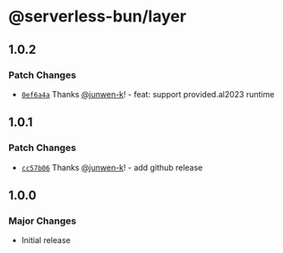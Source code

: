 # @serverless-bun/layer

## 1.0.2

### Patch Changes

- [`0ef6a4a`](https://github.com/serverless-bun/serverless-bun/commit/0ef6a4a05dc41d192118d08a2d0a4b97374e4744) Thanks [@junwen-k](https://github.com/junwen-k)! - feat: support provided.al2023 runtime

## 1.0.1

### Patch Changes

- [`cc57b06`](https://github.com/serverless-bun/serverless-bun/commit/cc57b06cf42016ed133501c106764cf52d934491) Thanks [@junwen-k](https://github.com/junwen-k)! - add github release

## 1.0.0

### Major Changes

- Initial release
